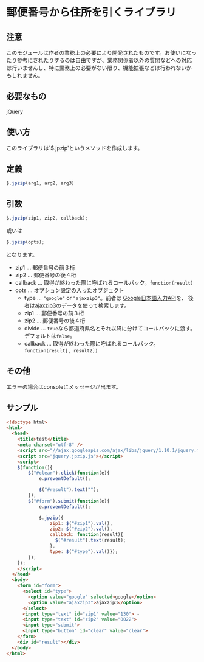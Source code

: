 # 郵便番号から住所を引くライブラリ

## 注意

このモジュールは作者の業務上の必要により開発されたものです。お使いになっ
たり参考にされたりするのは自由ですが、業務関係者以外の質問などへの対応
は行いませんし、特に業務上の必要がない限り、機能拡張などは行われないか
もしれません。

## 必要なもの

jQuery

## 使い方

このライブラリは`$.jpzip'というメソッドを作成します。

## 定義

```javascript
$.jpzip(arg1, arg2, arg3)
```

## 引数

```javascript
$.jpzip(zip1, zip2, callback);
```

或いは

```javascript
$.jpzip(opts);
```

となります。

- zip1 … 郵便番号の前３桁
- zip2 … 郵便番号の後４桁
- callback … 取得が終わった際に呼ばれるコールバック。`function(result)`
- opts … オプション設定の入ったオブジェクト
  - type … `"google"` or `"ajaxzip3"`。前者は
  [Google日本語入力API](http://www.google.co.jp/ime/cgiapi.html)を、
  後者は[ajaxzip3](https://code.google.com/p/ajaxzip3/)のデータを使って検索します。
  - zip1 … 郵便番号の前３桁
  - zip2 … 郵便番号の後４桁
  - divide … `true`なら都道府県名とそれ以降に分けてコールバックに渡す。
    デフォルトは`false`。
  - callback … 取得が終わった際に呼ばれるコールバック。
    `function(result[, result2])`

## その他

エラーの場合はconsoleにメッセージが出ます。

## サンプル

```html
<!doctype html>
<html>
  <head>
    <title>test</title>
    <meta charset="utf-8" />
    <script src="//ajax.googleapis.com/ajax/libs/jquery/1.10.1/jquery.min.js"></script>
    <script src="jquery.jpzip.js"></script>
    <script>
    $(function(){
        $("#clear").click(function(e){
            e.preventDefault();

            $("#result").text("");
        });
        $("#form").submit(function(e){
            e.preventDefault();

            $.jpzip({
                zip1: $("#zip1").val(),
                zip2: $("#zip2").val(), 
                callback: function(result){
                  $("#result").text(result);
                }, 
                type: $("#type").val()});
        });
    });
    </script>
  </head>
  <body>
    <form id="form">
      <select id="type">
        <option value="google" selected>google</option>
        <option value="ajaxzip3">ajaxzip3</option>
      </select>
      <input type="text" id="zip1" value="130"> - 
      <input type="text" id="zip2" value="0022">
      <input type="submit">
      <input type="button" id="clear" value="clear">
    </form>
    <div id="result"></div>
  </body>
</html>
```

